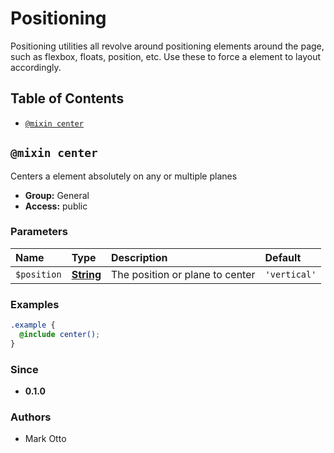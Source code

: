 # Positioning

Positioning utilities all revolve around positioning elements around the page, such as flexbox, floats, position, etc. Use these to force a element to layout accordingly.

## Table of Contents

<!-- toc -->

* [`@mixin center`](#mixin-center)

<!-- tocstop -->

## `@mixin center`

Centers a element absolutely on any or multiple planes

+ **Group:** General
+ **Access:** public

### Parameters

| Name        | Type                                                             | Description                     | Default      |
| :---------- | :--------------------------------------------------------------- | :------------------------------ | :----------- |
| `$position` | **[String](https://sass-lang.com/documentation/values/strings)** | The position or plane to center | `'vertical'` |

### Examples

```scss
.example {
  @include center();
}
```

### Since

+ **0.1.0**

### Authors

+ Mark Otto

